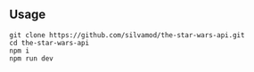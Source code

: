 ## Usage
    git clone https://github.com/silvamod/the-star-wars-api.git
    cd the-star-wars-api
    npm i
    npm run dev
